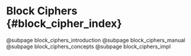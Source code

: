 # Block Ciphers {#block_cipher_index}
@subpage block_ciphers_introduction
@subpage block_ciphers_manual
@subpage block_ciphers_concepts
@subpage block_ciphers_impl
